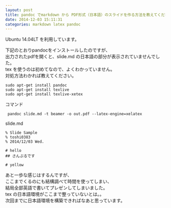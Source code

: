 ```yaml
---
layout: post
title: pandoc でmarkdown から PDF形式（日本語）のスライドを作る方法を教えてください
date: 2014-12-03 15:11:31
categories: markdown latex pandoc
---
```

<p>Ubuntu 14.04LT を利用しています。</p>

<p>下記のとおりpandocをインストールしたのですが、<br>
出力されたpdfを開くと、slide.md の日本語の部分が表示されていませんでした。<br>
tex を使うのは初めてなので、よくわかっていません。<br>
対処方法わかれば教えてください。</p>

```
sudo apt-get install pandoc
sudo apt-get install texlive
sudo apt-get install texlive-xetex
```

<p>コマンド</p>

```
 pandoc slide.md -t beamer -o out.pdf --latex-engine=xelatex
```

<p>slide.md</p>

```
% Slide Sample
% toshi0383
% 2014/12/03 Wed.

# hello
## さんぷるです

# yellow
```

<p>あと一歩な感じはするんですが、<br>
ここまでくるのにも結構調べて時間を使ってしまい、<br>
結局全部英語で書いてプレゼンしてしまいました。<br>
tex の日本語環境がここまで整っていないとは。。<br>
次回までに日本語環境を構築できればなあと思っています。</p>
